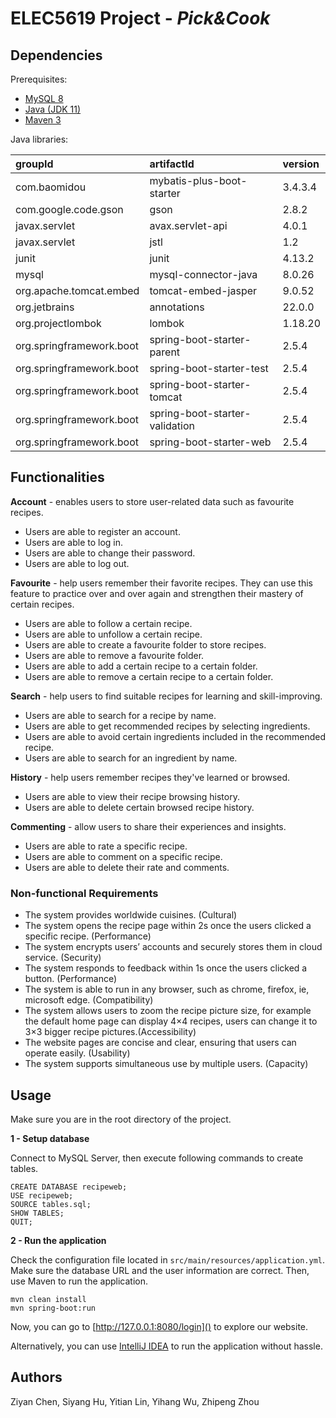 # ELEC5619 Project - *Pick&Cook*

## Dependencies
<!-- List all used libraries and their versions -->

Prerequisites:

- [MySQL 8](https://www.mysql.com/downloads/)
- [Java (JDK 11)](https://www.oracle.com/java/technologies/downloads/)
- [Maven 3](https://maven.apache.org/download.cgi)

Java libraries:

| groupId                  | artifactId                     | version |
| :----------------------- | :----------------------------- | :------ |
| com.baomidou             | mybatis-plus-boot-starter      | 3.4.3.4 |
| com.google.code.gson     | gson                           | 2.8.2   |
| javax.servlet            | avax.servlet-api               | 4.0.1   |
| javax.servlet            | jstl                           | 1.2     |
| junit                    | junit                          | 4.13.2  |
| mysql                    | mysql-connector-java           | 8.0.26  |
| org.apache.tomcat.embed  | tomcat-embed-jasper            | 9.0.52  |
| org.jetbrains            | annotations                    | 22.0.0  |
| org.projectlombok        | lombok                         | 1.18.20 |
| org.springframework.boot | spring-boot-starter-parent     | 2.5.4   |
| org.springframework.boot | spring-boot-starter-test       | 2.5.4   |
| org.springframework.boot | spring-boot-starter-tomcat     | 2.5.4   |
| org.springframework.boot | spring-boot-starter-validation | 2.5.4   |
| org.springframework.boot | spring-boot-starter-web        | 2.5.4   |

## Functionalities
<!-- List all working functionalities of the project -->

**Account** - enables users to store user-related data such as favourite recipes.
- Users are able to register an account.
- Users are able to log in.
- Users are able to change their password.
- Users are able to log out.

**Favourite** - help users remember their favorite recipes. They can use this feature to practice over and over again and strengthen their mastery of certain recipes.
- Users are able to follow a certain recipe.
- Users are able to unfollow a certain recipe.
- Users are able to create a favourite folder to store recipes.
- Users are able to remove a favourite folder.
- Users are able to add a certain recipe to a certain folder.
- Users are able to remove a certain recipe to a certain folder.

**Search** - help users to find suitable recipes for learning and skill-improving.
- Users are able to search for a recipe by name.
- Users are able to get recommended recipes by selecting ingredients.
- Users are able to avoid certain ingredients included in the recommended recipe.
- Users are able to search for an ingredient by name.

**History** - help users remember recipes they've learned or browsed.
- Users are able to view their recipe browsing history.
- Users are able to delete certain browsed recipe history.

**Commenting** - allow users to share their experiences and insights.
- Users are able to rate a specific recipe.
- ​​Users are able to comment on a specific recipe.
- Users are able to delete their rate and comments.

### Non-functional Requirements

- The system provides worldwide cuisines. (Cultural)
- The system opens the recipe page within 2s once the users clicked a specific recipe. (Performance)
- The system encrypts users’ accounts and securely stores them in cloud service. (Security)
- The system responds to feedback within 1s once the users clicked a button. (Performance)
- The system is able to run in any browser, such as chrome, firefox, ie, microsoft edge. (Compatibility)
- The system allows users to zoom the recipe picture size, for example the default home page can display 4×4 recipes, users can change it to 3×3 bigger recipe pictures.(Accessibility)
- The website pages are concise and clear, ensuring that users can operate easily. (Usability)
- The system supports simultaneous use by multiple users. (Capacity)

## Usage
<!-- A quick guide on how to run your application -->

Make sure you are in the root directory of the project.

**1 - Setup database**

Connect to MySQL Server, then execute following commands to create tables.

```
CREATE DATABASE recipeweb;
USE recipeweb;
SOURCE tables.sql;
SHOW TABLES;
QUIT;
```

**2 - Run the application**

Check the configuration file located in `src/main/resources/application.yml`.
Make sure the database URL and the user information are correct.
Then, use Maven to run the application.

```
mvn clean install
mvn spring-boot:run
```

Now, you can go to [http://127.0.0.1:8080/login]() to explore our website.

Alternatively, you can use [IntelliJ IDEA](https://www.jetbrains.com/idea/download/) to run the application without hassle.

## Authors

Ziyan Chen, Siyang Hu, Yitian Lin, Yihang Wu, Zhipeng Zhou

